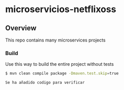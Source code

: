 # microservicios-netflixoss

## Overview

This repo contains many microservices projects

### Build
Use this way to build the entire project without tests

```bash
$ mvn clean compile package -Dmaven.test.skip=true
```
```bash
Se ha añadido codigo para verificar


